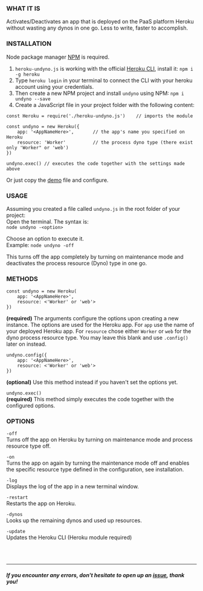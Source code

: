 ### WHAT IT IS<br>
Activates/Deactivates an app that is deployed on the PaaS platform Heroku without wasting any dynos in one go. Less to write, faster to accomplish.

### INSTALLATION<br>
Node package manager [NPM](https://nodejs.org/en/download/) is required.

1. `heroku-undyno.js` is working with the official [Heroku CLI](https://devcenter.heroku.com/articles/heroku-cli), install it: `npm i -g heroku`
2. Type `heroku login` in your terminal to connect the CLI with your heroku account using your credentials.
3. Then create a new NPM project and install `undyno` using NPM: `npm i undyno --save`
4. Create a JavaScript file in your project folder with the following content:
```
const Heroku = require('./heroku-undyno.js') 	// imports the module

const undyno = new Heroku({
    app: '<AppNameHere>', 		// the app's name you specified on Heroku
    resource: 'Worker' 			// the process dyno type (there exist only 'Worker" or 'web')
})

undyno.exec() // executes the code together with the settings made above
```
Or just copy the [demo](https://github.com/thielicious/heroku-unDyno/blob/main/demo.js) file and configure.

### USAGE<br>
Assuming you created a file called `undyno.js` in the root folder of your project:<br>
Open the terminal. The syntax is:<br>
`node undyno -<option>`

Choose an option to execute it.<br>
Example: `node undyno -off`

This turns off the app completely by turning on maintenance mode and deactivates the process resource (Dyno) type in one go.

### METHODS<br>
```
const undyno = new Heroku(
	app: '<AppNameHere>',
	resource: <'Worker' or 'web'>
})
```
**(required)** The arguments configure the options upon creating a new instance. The options are used for the Heroku app. For `app` use the name of your deployed Heroku app. For `resource` chose either `Worker` or `web` for the dyno process resource type. You may leave this blank and use `.config()` later on instead.

```
undyno.config({
	app: '<AppNameHere>',
	resource: <'Worker' or 'web'>
})
```
**(optional)** Use this method instead if you haven't set the options yet.

`undyno.exec()`<br>
**(required)** This method simply executes the code together with the configured options.

### OPTIONS<br>
`-off`<br>
Turns off the app on Heroku by turning on maintenance mode and process resource type off.

`-on`<br>
Turns the app on again by turning the maintenance mode off and enables the specific resource type defined in the configuration, see installation.

`-log`<br>
Displays the log of the app in a new terminal window.

`-restart`<br>
Restarts the app on Heroku.

`-dynos`<br>
Looks up the remaining dynos and used up resources.

`-update`<br>
Updates the Heroku CLI (Heroku module required)

<br>
<br>

-----

##### If you encounter any errors, don't hesitate to open up an [issue](https://github.com/thielicious/HerokuSwitch/issues), thank you!
